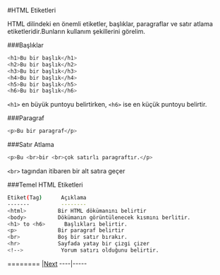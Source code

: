 #HTML Etiketleri

HTML dilindeki en önemli etiketler, başlıklar, paragraflar ve satır atlama etiketleridir.Bunların kullanım şekillerini görelim.

###Başlıklar
```sh
<h1>Bu bir başlık</h1>
<h2>Bu bir başlık</h2>
<h3>Bu bir başlık</h3>
<h4>Bu bir başlık</h4>
<h5>Bu bir başlık</h5>
<h6>Bu bir başlık</h6>
```
`<h1>` en büyük puntoyu belirtirken, `<h6>` ise en küçük puntoyu belirtir.

###Paragraf
```sh
<p>Bu bir paragraf</p>
```
###Satır Atlama
```sh
<p>Bu <br>bir <br>çok satırlı paragraftır.</p>
```
`<br>` tagından itibaren bir alt satıra geçer

###Temel HTML Etiketleri
```sh
Etiket(Tag)	     Açıklama
-------          --------
<html>	        Bir HTML dökümanını belirtir
<body>	        Dökümanın görüntülenecek kısmını berlitir.
<h1> to <h6>      Başlıkları belirtir.
<p>           	Bir paragraf belirtir
<br>          	Boş bir satır bırakır.
<hr>          	Sayfada yatay bir çizgi çizer
<!-->	         Yorum satırı olduğunu belirtir.
```




========
|[Next]()
----|-----
